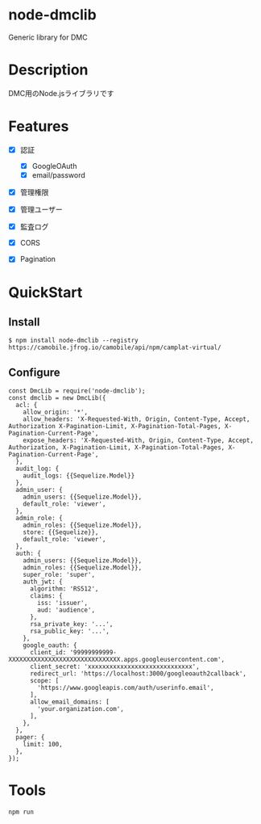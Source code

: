 # node-dmclib
Generic library for DMC

# Description

DMC用のNode.jsライブラリです

# Features

- [x] 認証
  - [x] GoogleOAuth
  - [x] email/password
- [x] 管理権限
- [x] 管理ユーザー
- [x] 監査ログ
- [x] CORS
- [x] Pagination


# QuickStart

## Install
```
$ npm install node-dmclib --registry https://camobile.jfrog.io/camobile/api/npm/camplat-virtual/
```

## Configure
```
const DmcLib = require('node-dmclib');
const dmclib = new DmcLib({
  acl: {
    allow_origin: '*',
    allow_headers: 'X-Requested-With, Origin, Content-Type, Accept, Authorization X-Pagination-Limit, X-Pagination-Total-Pages, X-Pagination-Current-Page',
    expose_headers: 'X-Requested-With, Origin, Content-Type, Accept, Authorization, X-Pagination-Limit, X-Pagination-Total-Pages, X-Pagination-Current-Page',
  },
  audit_log: {
    audit_logs: {{Sequelize.Model}}
  },
  admin_user: {
    admin_users: {{Sequelize.Model}},
    default_role: 'viewer',
  },
  admin_role: {
    admin_roles: {{Sequelize.Model}},
    store: {{Sequelize}},
    default_role: 'viewer',
  },
  auth: {
    admin_users: {{Sequelize.Model}},
    admin_roles: {{Sequelize.Model}},
    super_role: 'super',
    auth_jwt: {
      algorithm: 'RS512',
      claims: {
        iss: 'issuer',
        aud: 'audience',
      },
      rsa_private_key: '...',
      rsa_public_key: '...',
    },
    google_oauth: {
      client_id: '99999999999-XXXXXXXXXXXXXXXXXXXXXXXXXXXXXXX.apps.googleusercontent.com',
      client_secret: 'xxxxxxxxxxxxxxxxxxxxxxxxxxxxx',
      redirect_url: 'https://localhost:3000/googleoauth2callback',
      scope: [
        'https://www.googleapis.com/auth/userinfo.email',
      ],
      allow_email_domains: [
        'your.organization.com',
      ],
    },
  },
  pager: {
    limit: 100,
  },
});
```

# Tools

```
npm run
```
